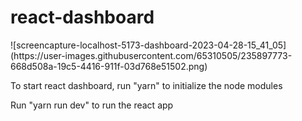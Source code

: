 <h1>react-dashboard</h1>
![screencapture-localhost-5173-dashboard-2023-04-28-15_41_05](https://user-images.githubusercontent.com/65310505/235897773-668d508a-19c5-4416-911f-03d768e51502.png)

<p> To start react dashboard, run "yarn" to initialize the node modules</p>
<P>Run "yarn run dev" to run the react app <p>
